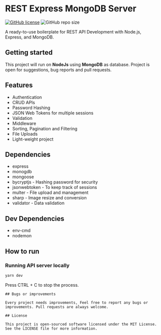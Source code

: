 # REST Express MongoDB Server

[![GitHub license](https://img.shields.io/github/license/smitbarmase/rest-express-mongodb-server)](https://github.com/smitbarmase/rest-express-mongodb-server/blob/master/LICENSE)
![GitHub repo size](https://img.shields.io/github/repo-size/smitbarmase/rest-express-mongodb-server)

A ready-to-use boilerplate for REST API Development with Node.js, Express, and MongoDB.

## Getting started

This project will run on **NodeJs** using **MongoDB** as database. Project is open for suggestions, bug reports and pull requests.

## Features

- Authentication
- CRUD APIs
- Password Hashing
- JSON Web Tokens for multiple sessions
- Validation
- Middleware
- Sorting, Pagination and Filtering
- File Uploads
- Light-weight project

## Dependencies

- express
- monogdb
- mongoose
- bycryptjs - Hashing password for security
- jsonwebtoken - To keep track of sessions
- multer - File upload and management
- sharp - Image resize and conversion
- validator - Data validation

## Dev Dependencies

- env-cmd
- nodemon

## How to run

### Running API server locally

```bash
yarn dev
```

Press CTRL + C to stop the process.

```
## Bugs or improvements

Every project needs improvements, Feel free to report any bugs or improvements. Pull requests are always welcome.

## License

This project is open-sourced software licensed under the MIT License. See the LICENSE file for more information.
```
